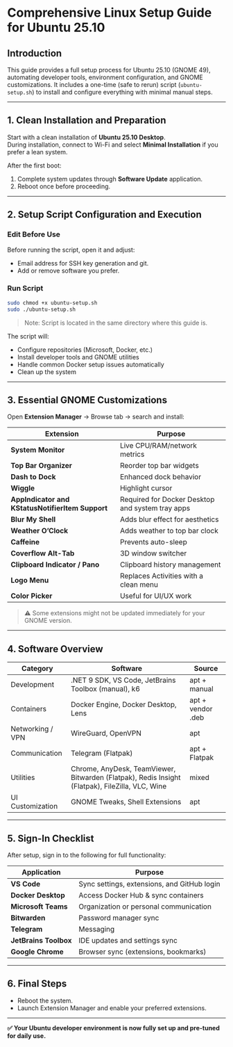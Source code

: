 # Comprehensive Linux Setup Guide for Ubuntu 25.10

## Introduction

This guide provides a full setup process for Ubuntu 25.10 (GNOME 49), automating developer tools, environment configuration, and GNOME customizations.
It includes a one-time (safe to rerun) script (`ubuntu-setup.sh`) to install and configure everything with minimal manual steps.

---

## 1. Clean Installation and Preparation

Start with a clean installation of **Ubuntu 25.10 Desktop**.  
During installation, connect to Wi-Fi and select **Minimal Installation** if you prefer a lean system.

After the first boot:

1. Complete system updates through **Software Update** application.
2. Reboot once before proceeding.

---

## 2. Setup Script Configuration and Execution

### Edit Before Use

Before running the script, open it and adjust:

- Email address for SSH key generation and git.
- Add or remove software you prefer.

### Run Script

```bash
sudo chmod +x ubuntu-setup.sh
sudo ./ubuntu-setup.sh
```

> Note: Script is located in the same directory where this guide is.

The script will:

- Configure repositories (Microsoft, Docker, etc.)
- Install developer tools and GNOME utilities
- Handle common Docker setup issues automatically
- Clean up the system

---

## 3. Essential GNOME Customizations

Open **Extension Manager** → Browse tab → search and install:

| Extension                                        | Purpose                                          |
| ------------------------------------------------ | ------------------------------------------------ |
| **System Monitor**                               | Live CPU/RAM/network metrics                     |
| **Top Bar Organizer**                            | Reorder top bar widgets                          |
| **Dash to Dock**                                 | Enhanced dock behavior                           |
| **Wiggle**                                       | Highlight cursor                                 |
| **AppIndicator and KStatusNotifierItem Support** | Required for Docker Desktop and system tray apps |
| **Blur My Shell**                                | Adds blur effect for aesthetics                  |
| **Weather O’Clock**                              | Adds weather to top bar clock                    |
| **Caffeine**                                     | Prevents auto-sleep                              |
| **Coverflow Alt-Tab**                            | 3D window switcher                               |
| **Clipboard Indicator / Pano**                   | Clipboard history management                     |
| **Logo Menu**                                    | Replaces Activities with a clean menu            |
| **Color Picker**                                 | Useful for UI/UX work                            |

> ⚠️ Some extensions might not be updated immediately for your GNOME version.

---

## 4. Software Overview

| Category         | Software                                                                                        | Source            |
| ---------------- | ----------------------------------------------------------------------------------------------- | ----------------- |
| Development      | .NET 9 SDK, VS Code, JetBrains Toolbox (manual), k6                                             | apt + manual      |
| Containers       | Docker Engine, Docker Desktop, Lens                                                             | apt + vendor .deb |
| Networking / VPN | WireGuard, OpenVPN                                                                              | apt               |
| Communication    | Telegram (Flatpak)                                                                              | apt + Flatpak     |
| Utilities        | Chrome, AnyDesk, TeamViewer, Bitwarden (Flatpak), Redis Insight (Flatpak), FileZilla, VLC, Wine | mixed             |
| UI Customization | GNOME Tweaks, Shell Extensions                                                                  | apt               |

---

## 5. Sign-In Checklist

After setup, sign in to the following for full functionality:

| Application           | Purpose                                     |
| --------------------- | ------------------------------------------- |
| **VS Code**           | Sync settings, extensions, and GitHub login |
| **Docker Desktop**    | Access Docker Hub & sync containers         |
| **Microsoft Teams**   | Organization or personal communication      |
| **Bitwarden**         | Password manager sync                       |
| **Telegram**          | Messaging                                   |
| **JetBrains Toolbox** | IDE updates and settings sync               |
| **Google Chrome**     | Browser sync (extensions, bookmarks)        |

---

## 6. Final Steps

- Reboot the system.
- Launch Extension Manager and enable your preferred extensions.

---

**✅ Your Ubuntu developer environment is now fully set up and pre-tuned for daily use.**
